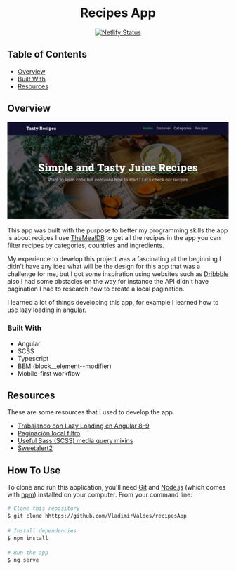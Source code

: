 <!-- Please update value in the {}  -->

<h1 align="center">Recipes App</h1>

<div align="center">

[![Netlify Status](https://api.netlify.com/api/v1/badges/f1e26046-39d3-4136-b11b-cbde0b7f40f6/deploy-status)](https://apprecipes1.netlify.app/)

</div>




<!-- TABLE OF CONTENTS -->

## Table of Contents

- [Overview](#overview)
- [Built With](#built-with)
- [Resources](#Resources)

<!-- OVERVIEW -->

## Overview

![screenshot](src/assets/images/recipesApp.gif)

This app was built with the purpose to better my programming skills the app is about recipes I use [TheMealDB](https://www.themealdb.com/api.php) to get all the recipes in the app you can filter recipes by categories, countries and ingredients.

My experience to develop this project was a fascinating at the beginning I didn't have any idea what will be the design for this app that was a challenge for me, but I got some inspiration using websites such as [Dribbble](https://dribbble.com/) also I had some obstacles on the way for instance the API didn't have pagination I had to research how to create a local pagination.

I learned a lot of things developing this app, for example I learned how to use lazy loading in angular.


### Built With

<!-- This section should list any major frameworks that you built your project using. Here are a few examples.-->


  - Angular
  - SCSS
  - Typescript
  - BEM (block__element--modifier)
  - Mobile-first workflow



## Resources
These are some resources that I used to develop the app.

<!-- This section should list any articles or add-ons/plugins that helps you to complete the project. This is optional but it will help you in the future. For example: -->

- [Trabajando con Lazy Loading en Angular 8–9](https://mugan86.medium.com/trabajando-con-lazy-loading-en-angular-8-e1611ce2c46f)
- [Paginación local filtro](https://www.youtube.com/watch?v=cPTcn7mpKIQ)
- [Useful Sass (SCSS) media query mixins](https://glennmccomb.com/articles/useful-sass-scss-media-query-mixins-for-bootstrap/)
- [Sweetalert2](https://sweetalert2.github.io/)


## How To Use

<!-- Example: -->

To clone and run this application, you'll need [Git](https://git-scm.com) and [Node.js](https://nodejs.org/en/download/) (which comes with [npm](http://npmjs.com)) installed on your computer. From your command line:

```bash
# Clone this repository
$ git clone hhttps://github.com/VladimirValdes/recipesApp

# Install dependencies
$ npm install

# Run the app
$ ng serve
```


<!-- ## Contact

- Website [your-website.com](https://{your-web-site-link})
- GitHub [@your-username](https://{github.com/your-usermame})
- Twitter [@your-twitter](https://{twitter.com/your-username}) -->
